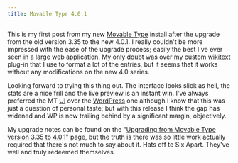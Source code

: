 ```yaml
---
title: Movable Type 4.0.1
---
```


This is my first post from my new [Movable Type](http://www.wincent.com/knowledge-base/Movable%20Type) install after the upgrade from the old version 3.35 to the new 4.0.1. I really couldn't be more impressed with the ease of the upgrade process; easily the best I've ever seen in a large web application. My only doubt was over my custom [wikitext](http://www.wincent.com/knowledge-base/wikitext) plug-in that I use to format a lot of the entries, but it seems that it works without any modifications on the new 4.0 series.

Looking forward to trying this thing out. The interface looks slick as hell, the stats are a nice frill and the live preview is an instant win. I've always preferred the MT [UI](http://www.wincent.com/knowledge-base/UI) over the [WordPress](http://www.wincent.com/knowledge-base/WordPress) one although I know that this was just a question of personal taste; but with this release I think the gap has widened and WP is now trailing behind by a significant margin, objectively.

My upgrade notes can be found on the "[Upgrading from Movable Type version 3.35 to 4.0.1](http://www.wincent.com/knowledge-base/Upgrading%20from%20Movable%20Type%20version%203.35%20to%204.0.1)" page, but the truth is there was so little work actually required that there's not much to say about it. Hats off to Six Apart. They've well and truly redeemed themselves.
